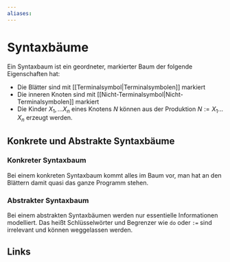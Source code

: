 ```yaml
---
aliases: 
---
```

# Syntaxbäume 
Ein Syntaxbaum ist ein geordneter, markierter Baum der folgende Eigenschaften hat:
- Die Blätter sind mit [[Terminalsymbol|Terminalsymbolen]] markiert
- Die inneren Knoten sind mit [[Nicht-Terminalsymbol|Nicht-Terminalsymbolen]] markiert
- Die Kinder $X_{1},\dotso X_{n}$ eines Knotens $N$ können aus der Produktion $N:=X_{1} \dotso X_{n}$ erzeugt werden. 
## Konkrete und Abstrakte Syntaxbäume
### Konkreter Syntaxbaum
Bei einem konkreten Syntaxbaum kommt alles im Baum vor, man hat an den Blättern damit quasi das ganze Programm stehen.
### Abstrakter Syntaxbaum
Bei einem abstrakten Syntaxbäumen werden nur essentielle Informationen modelliert. Das heißt Schlüsselwörter und Begrenzer wie `do` oder `:=` sind irrelevant und können weggelassen werden.
## Links